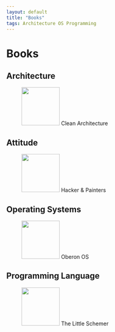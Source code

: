 ```yaml
---
layout: default
title: "Books"
tags: Architecture OS Programming
---
```


# Books

## Architecture

<figure>
<img width="100" src="https://external-content.duckduckgo.com/iu/?u=https%3A%2F%2Fimages-na.ssl-images-amazon.com%2Fimages%2FI%2F41SV6NlvMvL._SX258_BO1%2C204%2C203%2C200_.jpg&f=1&nofb=1">
<figure-caption>Clean Architecture</figure-caption>
</figure>

## Attitude

<figure><img width="100" src="https://external-content.duckduckgo.com/iu/?u=https%3A%2F%2Fimages-na.ssl-images-amazon.com%2Fimages%2FI%2F51foanUeChL._SY445_QL70_.jpg&f=1&nofb=1">
<figure-caption>Hacker & Painters</figure-caption> 
</figure> 

## Operating Systems

<figure>
<img width="100" src="https://external-content.duckduckgo.com/iu/?u=https%3A%2F%2Fupload.wikimedia.org%2Fwikipedia%2Fcommons%2Fc%2Fcc%2FOberonScreen.PNG&f=1&nofb=1">
<figure-caption>Oberon OS</figure-caption> 
</figure>

## Programming Language

<figure>
<img width="100" src="https://external-content.duckduckgo.com/iu/?u=https%3A%2F%2Fimages-na.ssl-images-amazon.com%2Fimages%2FI%2F41nq8D8ESjL._SX218_BO1%2C204%2C203%2C200_QL40_ML2_.jpg&f=1&nofb=1">
<figure-caption>The Little Schemer</figure-caption> 
</figure>



